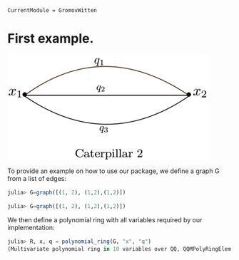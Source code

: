 ```@meta
CurrentModule = GromovWitten
```

# First example.

![alt text](img/caterpillar2.png)


To provide an example on how to use our package, we define a graph G from a list of edges:

```julia
julia> G=graph([(1, 2), (1,2),(1,2)])
```

```julia
julia> G=graph([(1, 2), (1,2),(1,2)])
```

We then define a polynomial ring with all variables required by our implementation:

```julia
julia> R, x, q = polynomial_ring(G, "x", "q")
(Multivariate polynomial ring in 10 variables over QQ, QQMPolyRingElem[x[1], x[2], x[3],x[4]], QQMPolyRingElem[q[1], q[2],q[3], q[4], q[5], q[6]])
```
